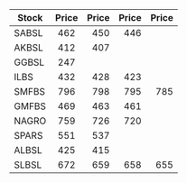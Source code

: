 | Stock         | Price  | Price | Price | Price |
| ------------- |:------:| -----:| -----:| -----:|
| SABSL         | 462    |  450  | 446   |
| AKBSL         | 412    |  407  | 
| GGBSL         | 247    | 
| ILBS          | 432    |  428  | 423
| SMFBS         | 796    |  798  | 795   | 785 |
| GMFBS         | 469    |  463  | 461
| NAGRO         | 759    |  726  | 720
| SPARS         | 551    |  537  | 
| ALBSL         | 425    |  415  |
| SLBSL         | 672    |  659  | 658| 655|
